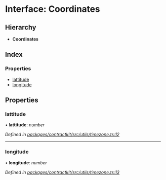 # Interface: Coordinates

## Hierarchy

* **Coordinates**

## Index

### Properties

* [lattitude](_utils_timezone_.coordinates.md#lattitude)
* [longitude](_utils_timezone_.coordinates.md#longitude)

## Properties

###  lattitude

• **lattitude**: *number*

*Defined in [packages/contractkit/src/utils/timezone.ts:12](https://github.com/celo-org/celo-monorepo/blob/master/packages/contractkit/src/utils/timezone.ts#L12)*

___

###  longitude

• **longitude**: *number*

*Defined in [packages/contractkit/src/utils/timezone.ts:13](https://github.com/celo-org/celo-monorepo/blob/master/packages/contractkit/src/utils/timezone.ts#L13)*
